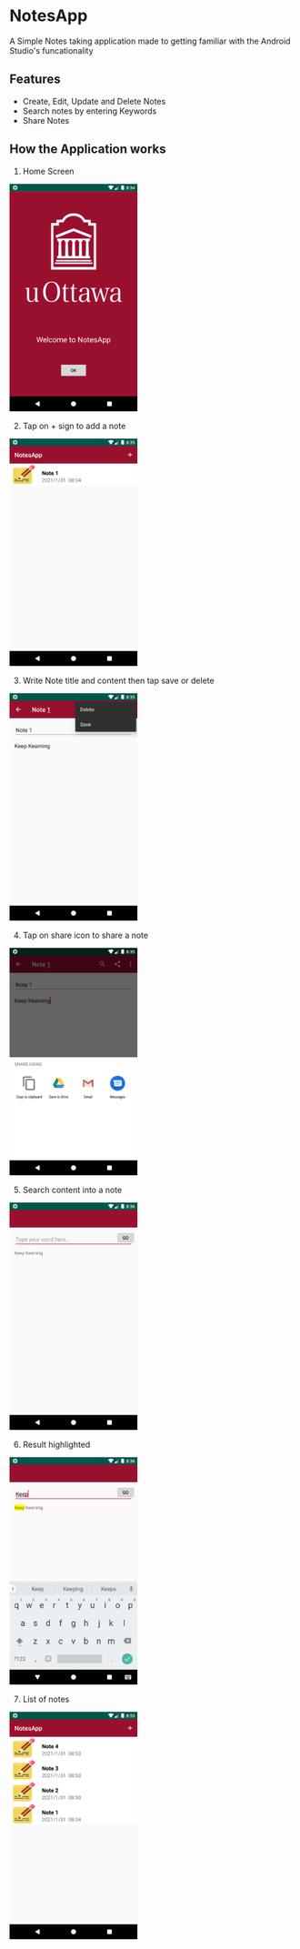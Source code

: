 # NotesApp
A Simple Notes taking application made to getting familiar with the Android Studio's funcationality
  
## Features 
- Create, Edit, Update and Delete Notes
- Search notes by entering Keywords
- Share Notes

## How the Application works

1. Home Screen
<img src="https://github.com/vir007/NotesApp/blob/master/Screenshots/home.png" height="400" width="auto" alt="Home Screen of App" />

2. Tap on + sign to add a note
<img src="https://github.com/vir007/NotesApp/blob/master/Screenshots/list_notes.png" height="400" width="auto" alt="+" />

3. Write Note title and content then tap save or delete
<img src="https://github.com/vir007/NotesApp/blob/master/Screenshots/save_delete_note.png" height="400" width="auto" alt="save or delete" />

4. Tap on share icon to share a note
<img src="https://github.com/vir007/NotesApp/blob/master/Screenshots/share_note.png" height="400" width="auto" alt="share" />

5. Search content into a note
<img src="https://github.com/vir007/NotesApp/blob/master/Screenshots/search_content.png" height="400" width="auto" alt="search content" />

6. Result highlighted
<img src="https://github.com/vir007/NotesApp/blob/master/Screenshots/search_result.png" height="400" width="auto" alt="search result" />

7. List of notes
<img src="https://github.com/vir007/NotesApp/blob/master/Screenshots/notes.png" height="400" width="auto" alt="list of notes" />





